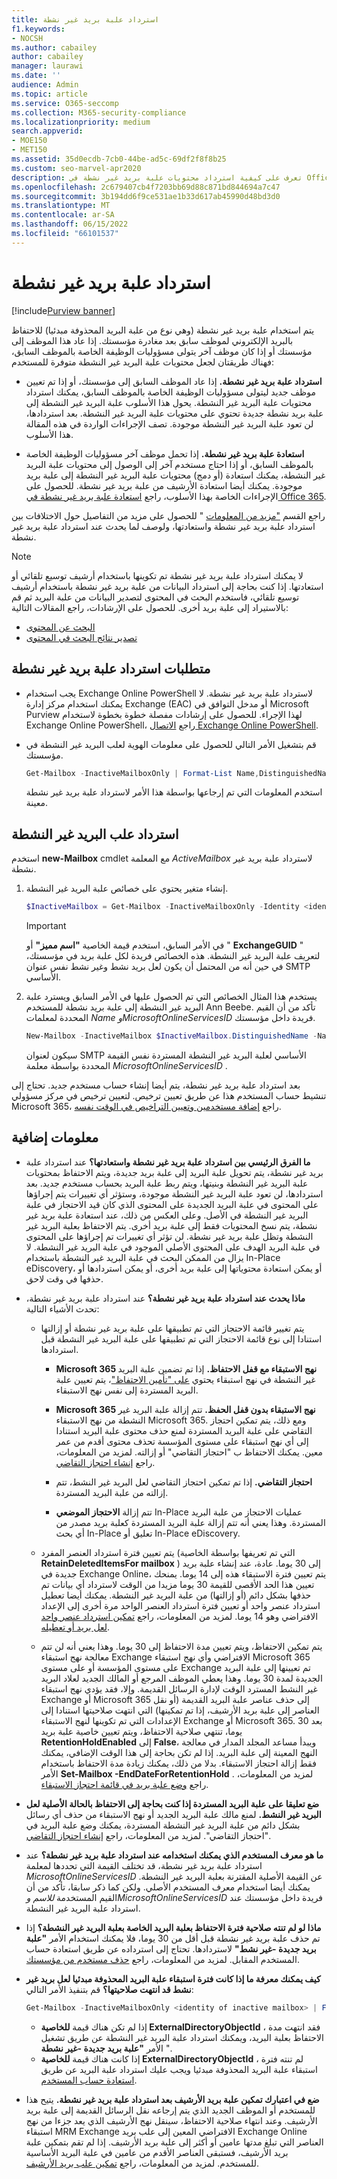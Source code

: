 ```yaml
---
title: استرداد علبة بريد غير نشطة
f1.keywords:
- NOCSH
ms.author: cabailey
author: cabailey
manager: laurawi
ms.date: ''
audience: Admin
ms.topic: article
ms.service: O365-seccomp
ms.collection: M365-security-compliance
ms.localizationpriority: medium
search.appverid:
- MOE150
- MET150
ms.assetid: 35d0ecdb-7cb0-44be-ad5c-69df2f8f8b25
ms.custom: seo-marvel-apr2020
description: تعرف على كيفية استرداد محتويات علبة بريد غير نشطة في Office 365 عن طريق تحويلها إلى علبة بريد جديدة تحتوي على محتويات علبة البريد غير النشطة.
ms.openlocfilehash: 2c679407cb4f7203bb69d88c871bd844694a7c47
ms.sourcegitcommit: 3b194dd6f9ce531ae1b33d617ab45990d48bd3d0
ms.translationtype: MT
ms.contentlocale: ar-SA
ms.lasthandoff: 06/15/2022
ms.locfileid: "66101537"
---
```

# <a name="recover-an-inactive-mailbox"></a>استرداد علبة بريد غير نشطة

[!include[Purview banner](../includes/purview-rebrand-banner.md)]

يتم استخدام علبة بريد غير نشطة (وهي نوع من علبة البريد المحذوفة مبدئيا) للاحتفاظ بالبريد الإلكتروني لموظف سابق بعد مغادرة مؤسستك. إذا عاد هذا الموظف إلى مؤسستك أو إذا كان موظف آخر يتولى مسؤوليات الوظيفة الخاصة بالموظف السابق، فهناك طريقتان لجعل محتويات علبة البريد غير النشطة متوفرة للمستخدم:

- **استرداد علبة بريد غير نشطة.** إذا عاد الموظف السابق إلى مؤسستك، أو إذا تم تعيين موظف جديد ليتولى مسؤوليات الوظيفة الخاصة بالموظف السابق، يمكنك استرداد محتويات علبة البريد غير النشطة. يحول هذا الأسلوب علبة البريد غير النشطة إلى علبة بريد نشطة جديدة تحتوي على محتويات علبة البريد غير النشطة. بعد استردادها، لن تعود علبة البريد غير النشطة موجودة. تصف الإجراءات الواردة في هذه المقالة هذا الأسلوب.

- **استعادة علبة بريد غير نشطة.** إذا تحمل موظف آخر مسؤوليات الوظيفة الخاصة بالموظف السابق، أو إذا احتاج مستخدم آخر إلى الوصول إلى محتويات علبة البريد غير النشطة، يمكنك استعادة (أو دمج) محتويات علبة البريد غير النشطة إلى علبة بريد موجودة. يمكنك أيضا استعادة الأرشيف من علبة بريد غير نشطة. للحصول على الإجراءات الخاصة بهذا الأسلوب، راجع [استعادة علبة بريد غير نشطة في Office 365](restore-an-inactive-mailbox.md).

راجع القسم ["مزيد من المعلومات](#more-information) " للحصول على مزيد من التفاصيل حول الاختلافات بين استرداد علبة بريد غير نشطة واستعادتها، ولوصف لما يحدث عند استرداد علبة بريد غير نشطة.

> [!NOTE]
> لا يمكنك استرداد علبة بريد غير نشطة تم تكوينها باستخدام أرشيف توسيع تلقائي أو استعادتها. إذا كنت بحاجة إلى استرداد البيانات من علبة بريد غير نشطة باستخدام أرشيف توسيع تلقائي، فاستخدم البحث في المحتوى لتصدير البيانات من علبة البريد ثم قم بالاستيراد إلى علبة بريد أخرى. للحصول على الإرشادات، راجع المقالات التالية:
>
> - [البحث عن المحتوى](content-search.md)
> - [تصدير نتائج البحث في المحتوى](export-search-results.md)

## <a name="requirements-to-recover-an-inactive-mailbox"></a>متطلبات استرداد علبة بريد غير نشطة

- يجب استخدام Exchange Online PowerShell لاسترداد علبة بريد غير نشطة. لا يمكنك استخدام مركز إدارة Exchange (EAC) أو مدخل التوافق في Microsoft Purview لهذا الإجراء. للحصول على إرشادات مفصلة خطوة بخطوة لاستخدام Exchange Online PowerShell، راجع [الاتصال Exchange Online PowerShell](/powershell/exchange/connect-to-exchange-online-powershell).

- قم بتشغيل الأمر التالي للحصول على معلومات الهوية لعلب البريد غير النشطة في مؤسستك.

  ```powershell
  Get-Mailbox -InactiveMailboxOnly | Format-List Name,DistinguishedName,ExchangeGuid,PrimarySmtpAddress
  ```

  استخدم المعلومات التي تم إرجاعها بواسطة هذا الأمر لاسترداد علبة بريد غير نشطة معينة.

## <a name="recover-inactive-mailboxes"></a>استرداد علب البريد غير النشطة

استخدم **new-Mailbox** cmdlet مع المعلمة  *ActiveMailbox*  لاسترداد علبة بريد غير نشطة.

1. إنشاء متغير يحتوي على خصائص علبة البريد غير النشطة.

   ```powershell
   $InactiveMailbox = Get-Mailbox -InactiveMailboxOnly -Identity <identity of inactive mailbox>
   ```

   > [!IMPORTANT]
   > في الأمر السابق، استخدم قيمة الخاصية **"اسم مميز"** أو " **ExchangeGUID** " لتعريف علبة البريد غير النشطة. هذه الخصائص فريدة لكل علبة بريد في مؤسستك، في حين أنه من المحتمل أن يكون لعل بريد نشط وغير نشط نفس عنوان SMTP الأساسي.

2. يستخدم هذا المثال الخصائص التي تم الحصول عليها في الأمر السابق ويسترد علبة البريد غير النشطة إلى علبة بريد نشطة للمستخدم Ann Beebe. تأكد من أن القيم المحددة لمعلمات  *Name*  *وMicrosoftOnlineServicesID*  فريدة داخل مؤسستك.

   ```powershell
   New-Mailbox -InactiveMailbox $InactiveMailbox.DistinguishedName -Name annbeebe -FirstName Ann -LastName Beebe -DisplayName "Ann Beebe" -MicrosoftOnlineServicesID Ann.Beebe@contoso.com -Password (ConvertTo-SecureString -String 'P@ssw0rd' -AsPlainText -Force) -ResetPasswordOnNextLogon $true
   ```

   سيكون لعنوان SMTP الأساسي لعلبة البريد غير النشطة المستردة نفس القيمة المحددة بواسطة معلمة  *MicrosoftOnlineServicesID*  .

بعد استرداد علبة بريد غير نشطة، يتم أيضا إنشاء حساب مستخدم جديد. تحتاج إلى تنشيط حساب المستخدم هذا عن طريق تعيين ترخيص. لتعيين ترخيص في مركز مسؤولي Microsoft 365، راجع [إضافة مستخدمين وتعيين التراخيص في الوقت نفسه](../admin/add-users/add-users.md).

## <a name="more-information"></a>معلومات إضافية

- **ما الفرق الرئيسي بين استرداد علبة بريد غير نشطة واستعادتها؟** عند استرداد علبة بريد غير نشطة، يتم تحويل علبة البريد إلى علبة بريد جديدة، ويتم الاحتفاظ بمحتويات علبة البريد غير النشطة وبنيتها، ويتم ربط علبة البريد بحساب مستخدم جديد. بعد استردادها، لن تعود علبة البريد غير النشطة موجودة، وستؤثر أي تغييرات يتم إجراؤها على المحتوى في علبة البريد الجديدة على المحتوى الذي كان قيد الاحتجاز في علبة البريد غير النشطة في الأصل. وعلى العكس من ذلك، عند استعادة علبة بريد غير نشطة، يتم نسخ المحتويات فقط إلى علبة بريد أخرى. يتم الاحتفاظ بعلبة البريد غير النشطة وتظل علبة بريد غير نشطة. لن تؤثر أي تغييرات تم إجراؤها على المحتوى في علبة البريد الهدف على المحتوى الأصلي الموجود في علبة البريد غير النشطة. لا يزال من الممكن البحث في علبة البريد غير النشطة باستخدام In-Place eDiscovery، أو يمكن استعادة محتوياتها إلى علبة بريد أخرى، أو يمكن استردادها أو حذفها في وقت لاحق.

- **ماذا يحدث عند استرداد علبة بريد غير نشطة؟** عند استرداد علبة بريد غير نشطة، تحدث الأشياء التالية:

  - يتم تغيير قائمة الاحتجاز التي تم تطبيقها على علبة بريد غير نشطة أو إزالتها استنادا إلى نوع قائمة الاحتجاز التي تم تطبيقها على علبة البريد غير النشطة قبل استردادها.
    
    - **Microsoft 365 نهج الاستبقاء مع قفل الاحتفاظ.** إذا تم تضمين علبة البريد غير النشطة في نهج استبقاء يحتوي [على "تأمين الاحتفاظ"](retention-preservation-lock.md)، يتم تعيين علبة البريد المستردة إلى نفس نهج الاستبقاء.
    
    - **Microsoft 365 نهج الاستبقاء بدون قفل الحفظ.** تتم إزالة علبة البريد غير النشطة من نهج الاستبقاء Microsoft 365. ومع ذلك، يتم تمكين احتجاز التقاضي على علبة البريد المستردة لمنع حذف محتوى علبة البريد استنادا إلى أي نهج استبقاء على مستوى المؤسسة تحذف محتوى أقدم من عمر معين. يمكنك الاحتفاظ ب "احتجاز التقاضي" أو إزالته. لمزيد من المعلومات، راجع [إنشاء احتجاز التقاضي](create-a-litigation-hold.md).

    - **احتجاز التقاضي.** إذا تم تمكين احتجاز التقاضي لعل البريد غير النشط، تتم إزالته من علبة البريد المستردة.

    - تتم إزالة **الاحتجاز الموضعي** In-Place عمليات الاحتجاز من علبة البريد المستردة. وهذا يعني أنه تتم إزالة علبة البريد المستردة كعلبة بريد مصدر من أي بحث In-Place تعليق أو In-Place eDiscovery.

  - يتم تعيين فترة استرداد العنصر المفرد (التي تم تعريفها بواسطة الخاصية **RetainDeletedItemsFor mailbox** ) إلى 30 يوما. عادة، عند إنشاء علبة بريد جديدة في Exchange Online، يتم تعيين فترة الاستبقاء هذه إلى 14 يوما. يمنحك تعيين هذا الحد الأقصى للقيمة 30 يوما مزيدا من الوقت لاسترداد أي بيانات تم حذفها بشكل دائم (أو إزالتها) من علبة البريد غير النشطة. يمكنك أيضا تعطيل استرداد عنصر واحد أو تعيين فترة استرداد العنصر الواحد مرة أخرى إلى الإعداد الافتراضي وهو 14 يوما. لمزيد من المعلومات، راجع [تمكين استرداد عنصر واحد لعل بريد أو تعطيله](/exchange/recipients-in-exchange-online/manage-user-mailboxes/enable-or-disable-single-item-recovery).

  - يتم تمكين الاحتفاظ، ويتم تعيين مدة الاحتفاظ إلى 30 يوما. وهذا يعني أنه لن تتم معالجة نهج استبقاء Exchange الافتراضي وأي نهج استبقاء Microsoft 365 على مستوى المؤسسة أو على مستوى Exchange تم تعيينها إلى علبة البريد الجديدة لمدة 30 يوما. وهذا يعطي الموظف المرجع أو المالك الجديد لعلاد البريد غير النشط المسترد الوقت لإدارة الرسائل القديمة. وإلا، فقد يؤدي نهج استبقاء Exchange أو Microsoft 365 إلى حذف عناصر علبة البريد القديمة (أو نقل العناصر إلى علبة بريد الأرشيف، إذا تم تمكينها) التي انتهت صلاحيتها استنادا إلى الإعدادات التي تم تكوينها لنهج الاستبقاء Exchange أو Microsoft 365. بعد 30 يوما، تنتهي صلاحية الاحتفاظ، ويتم تعيين خاصية علبة بريد **RetentionHoldEnabled** إلى **False**، ويبدأ مساعد المجلد المدار في معالجة النهج المعينة إلى علبة البريد. إذا لم تكن بحاجة إلى هذا الوقت الإضافي، يمكنك فقط إزالة احتجاز الاستبقاء. بدلا من ذلك، يمكنك زيادة مدة الاحتفاظ باستخدام الأمر **Set-Mailbox -EndDateForRetentionHold** . لمزيد من المعلومات، راجع [وضع علبة بريد في قائمة احتجاز الاستبقاء](/exchange/security-and-compliance/messaging-records-management/mailbox-retention-hold).

- **ضع تعليقا على علبة البريد المستردة إذا كنت بحاجة إلى الاحتفاظ بالحالة الأصلية لعل البريد غير النشط.** لمنع مالك علبة البريد الجديد أو نهج الاستبقاء من حذف أي رسائل بشكل دائم من علبة البريد غير النشطة المستردة، يمكنك وضع علبة البريد في "احتجاز التقاضي". لمزيد من المعلومات، راجع [إنشاء احتجاز التقاضي](./create-a-litigation-hold.md).

- **ما هو معرف المستخدم الذي يمكنك استخدامه عند استرداد علبة بريد غير نشطة؟** عند استرداد علبة بريد غير نشطة، قد تختلف القيمة التي تحددها لمعلمة  *MicrosoftOnlineServicesID*  عن القيمة الأصلية المقترنة بعلبة البريد غير النشطة. يمكنك أيضا استخدام معرف المستخدم الأصلي. ولكن كما ذكر سابقا، تأكد من أن القيم المستخدمة  *للاسم*  *وMicrosoftOnlineServicesID*  فريدة داخل مؤسستك عند استرداد علبة البريد غير النشطة.

- **ماذا لو لم تنته صلاحية فترة الاحتفاظ بعلبة البريد الخاصة بعلبة البريد غير النشطة؟** إذا تم حذف علبة بريد غير نشطة قبل أقل من 30 يوما، فلا يمكنك استخدام الأمر **"علبة بريد جديدة -غير نشط"** لاستردادها. تحتاج إلى استرداده عن طريق استعادة حساب المستخدم المقابل. لمزيد من المعلومات، راجع [حذف مستخدم من مؤسستك](../admin/add-users/delete-a-user.md).

- **كيف يمكنك معرفة ما إذا كانت فترة استبقاء علبة البريد المحذوفة مبدئيا لعل بريد غير نشط قد انتهت صلاحيتها؟** قم بتنفيذ الأمر التالي:
    
  ```powershell
  Get-Mailbox -InactiveMailboxOnly <identity of inactive mailbox> | Format-List ExternalDirectoryObjectId
  ```
    
    - إذا لم تكن هناك قيمة **للخاصية ExternalDirectoryObjectId** ، فقد انتهت مدة الاحتفاظ بعلبة البريد، ويمكنك استرداد علبة البريد غير النشطة عن طريق تشغيل الأمر **"علبة بريد جديدة -غير نشطة** ".
    - إذا كانت هناك قيمة **للخاصية ExternalDirectoryObjectId** ، لم تنته فترة استبقاء علبة البريد المحذوفة مبدئيا ويجب عليك استرداد علبة البريد عن طريق [استعادة حساب المستخدم](../admin/add-users/delete-a-user.md).

- **ضع في اعتبارك تمكين علبة بريد الأرشيف بعد استرداد علبة بريد غير نشطة.** يتيح هذا للمستخدم أو الموظف الجديد الذي يتم إرجاعه نقل الرسائل القديمة إلى علبة بريد الأرشيف. وعند انتهاء صلاحية الاحتفاظ، سينقل نهج الأرشيف الذي يعد جزءا من نهج استبقاء MRM Exchange الافتراضي المعين إلى علب بريد Exchange Online العناصر التي تبلغ مدتها عامين أو أكثر إلى علبة بريد الأرشيف. إذا لم تقم بتمكين علبة بريد الأرشيف، فستبقى العناصر الأقدم من عامين في علبة البريد الأساسية للمستخدم. لمزيد من المعلومات، راجع [تمكين علب بريد الأرشيف](enable-archive-mailboxes.md).
